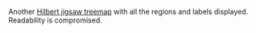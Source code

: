 Another [Hilbert jigsaw treemap](http://bl.ocks.org/nitaku/8784942) with all the regions and labels displayed. Readability is compromised.